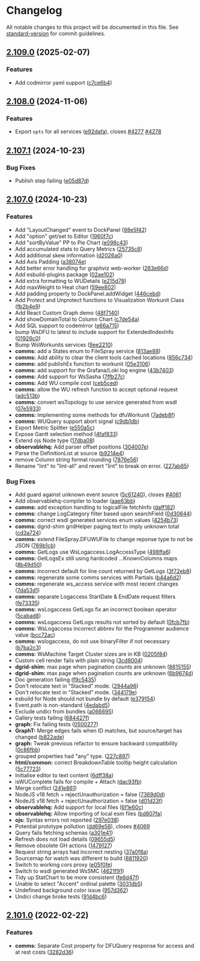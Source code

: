 # Changelog

All notable changes to this project will be documented in this file. See [standard-version](https://github.com/conventional-changelog/standard-version) for commit guidelines.

## [2.109.0](https://github.com/hpcc-systems/Visualization/compare/hpcc-js-v2.108.0...hpcc-js-v2.109.0) (2025-02-07)


### Features

* Add codmirror yaml support ([c7ce6b4](https://github.com/hpcc-systems/Visualization/commit/c7ce6b42499cc233bbd863f83b1e22691f1ca993))

## [2.108.0](https://github.com/hpcc-systems/Visualization/compare/hpcc-js-v2.107.1...hpcc-js-v2.108.0) (2024-11-06)


### Features

* Export `opts` for all services ([e92dafa](https://github.com/hpcc-systems/Visualization/commit/e92dafae943d9941c9ef96010f21752bc797184e)), closes [#4277](https://github.com/hpcc-systems/Visualization/issues/4277) [#4278](https://github.com/hpcc-systems/Visualization/issues/4278)

## [2.107.1](https://github.com/hpcc-systems/Visualization/compare/hpcc-js-v2.107.0...hpcc-js-v2.107.1) (2024-10-23)


### Bug Fixes

* Publish step failing ([e05d87d](https://github.com/hpcc-systems/Visualization/commit/e05d87dd29f4f280307aa4f65229d3091f27570f))

## [2.107.0](https://github.com/hpcc-systems/Visualization/compare/hpcc-js-v2.106.11...hpcc-js-v2.107.0) (2024-10-23)


### Features

* Add "LayoutChanged" event to DockPanel ([98e5f42](https://github.com/hpcc-systems/Visualization/commit/98e5f4298ddc7a7138ffcc1940342842b62b18e4))
* Add "option" get/set to Editor ([1960f7c](https://github.com/hpcc-systems/Visualization/commit/1960f7c2d43921d4ad3f2933f204613b20a53cd2))
* Add "sortByValue" PP to Pie Chart ([e098c43](https://github.com/hpcc-systems/Visualization/commit/e098c43b8a50699a337f6f9e4337b89b57a672a5))
* Add accumulated stats to Query Metrics ([25735c8](https://github.com/hpcc-systems/Visualization/commit/25735c8e9005e4992511e107b8a4b41e8d04d279))
* Add additional skew information ([d2026a0](https://github.com/hpcc-systems/Visualization/commit/d2026a0b2fb777f170bcb2e083a97886c7bc6c82))
* Add Axis Padding ([a38074e](https://github.com/hpcc-systems/Visualization/commit/a38074e55980d9ec129157359025a54c8b42446d))
* Add better error handling for graphviz web-worker ([283e66d](https://github.com/hpcc-systems/Visualization/commit/283e66dd1a81372fbb30e124325d217ae075e6f7))
* Add esbuild-plugins package ([02ae102](https://github.com/hpcc-systems/Visualization/commit/02ae102f9cc6011be58ae0a51a0d01f494fac4de))
* Add extra formatting to WUDetails ([e215d78](https://github.com/hpcc-systems/Visualization/commit/e215d786c94eb20e9a927f51a7e8d8ee60c4b41f))
* Add maxWeight to Heat chart ([59ee802](https://github.com/hpcc-systems/Visualization/commit/59ee80246e45fa5464f6fed4ed7f488ee3fca0cb))
* Add padding property to DockPanel.addWidget ([446cebd](https://github.com/hpcc-systems/Visualization/commit/446cebdfdcd6fc6e31bd2a29c098cfce7e844dbd))
* Add Protect and Unprotect functions to Visualization Workunit Class ([fb2b4e9](https://github.com/hpcc-systems/Visualization/commit/fb2b4e9d885bf67d1d94af33fe2994c30a0d198a))
* Add React Custom Graph demo ([48f7140](https://github.com/hpcc-systems/Visualization/commit/48f7140592f3dcb400a95135d01115b8b475220a))
* Add showDomainTotal to Column Chart ([c7de54a](https://github.com/hpcc-systems/Visualization/commit/c7de54a0276782aa8fc0df99f297ff771b047861))
* Add SQL support to codemirror ([e66a715](https://github.com/hpcc-systems/Visualization/commit/e66a715ff3e378e393d2eef03e78f81b0cbd2472))
* bump WsDFU to latest to include support for ExtendedIndexInfo ([01926c0](https://github.com/hpcc-systems/Visualization/commit/01926c0397975a0216394bd34f4f77d5002e4245))
* Bump WsWorkunits services ([9ee2210](https://github.com/hpcc-systems/Visualization/commit/9ee221012ba7d2caccc4986409527573c8388c34))
* **comms:** add a States enum to FileSpray service ([813ae88](https://github.com/hpcc-systems/Visualization/commit/813ae88a4bc0cc7a1328e5b59917dc5db285e18e))
* **comms:** Add ability to clear the client tools cached locations ([856c734](https://github.com/hpcc-systems/Visualization/commit/856c73412511c501bbf85d96a532352dcb25eab6))
* **comms:** add publishEx function to workunit ([05e3106](https://github.com/hpcc-systems/Visualization/commit/05e310686adc9c0143c9ad956bc90a5683e7f057))
* **comms:** add support for the Grafana/Loki log engine ([43b7403](https://github.com/hpcc-systems/Visualization/commit/43b7403b8a0cfcd59846d5dbc23fc794eaa3b905))
* **comms:** Add support for WsSasha ([7ffb27c](https://github.com/hpcc-systems/Visualization/commit/7ffb27c9b5b7b73ecc9688fae8f72a9f98bed6a9))
* **comms:** Add WU compile cost ([ceb5ced](https://github.com/hpcc-systems/Visualization/commit/ceb5ced22059359511d62a8992f75a672c0ded83))
* **comms:** allow the WU refresh function to accept optional request ([adc513b](https://github.com/hpcc-systems/Visualization/commit/adc513b367221a68ead06892268160991ff842a9))
* **comms:** convert wsTopology to use service generated from wsdl ([07e5933](https://github.com/hpcc-systems/Visualization/commit/07e5933798daa6f0cdd3dec0edc1a6c9328bcacc))
* **comms:** implementing some methods for dfuWorkunit ([7adeb8f](https://github.com/hpcc-systems/Visualization/commit/7adeb8f7389d1fb821c46fa7047d1339d5a78984))
* **comms:** WUQuery support abort signal ([c9db1db](https://github.com/hpcc-systems/Visualization/commit/c9db1db7561dd16df28021bed99d77beed78ee96))
* Export Metric Splitter ([e550a5c](https://github.com/hpcc-systems/Visualization/commit/e550a5ce3071f9e76768322218b9b7a23a09becb))
* Expose Gantt selection method ([4faf833](https://github.com/hpcc-systems/Visualization/commit/4faf83336f693b7d7a651bbbe2c0ea7a63ad72eb))
* Extend ojs Node type ([17dba08](https://github.com/hpcc-systems/Visualization/commit/17dba08334fef814e6feb38fba8fa2a7409e9c58))
* **observablehq:** Add parser offset positions ([304007e](https://github.com/hpcc-systems/Visualization/commit/304007e7e0fd01910a903dfe1cf17e6d5649bb0e))
* Parse the DefinitionList at source ([b9214e4](https://github.com/hpcc-systems/Visualization/commit/b9214e4bfa3ba5158cc0140d4a364c3b498f61c1))
* remove Column string format rounding ([7876e56](https://github.com/hpcc-systems/Visualization/commit/7876e56e900a7595e63da446469185b727dca700))
* Rename "lint" to "lint-all" and revert "lint" to break on error. ([227ab65](https://github.com/hpcc-systems/Visualization/commit/227ab656f9ce64580a0c8a7015e53ac455b16be4))


### Bug Fixes

* Add guard against unknown event source ([5c61240](https://github.com/hpcc-systems/Visualization/commit/5c612400071cefa44c6f5e634976e0ba7ac90ac5)), closes [#4061](https://github.com/hpcc-systems/Visualization/issues/4061)
* Add observablehq-compiler to loader ([aae63bb](https://github.com/hpcc-systems/Visualization/commit/aae63bb5246cf81d3f088a9a408a54cc418fbbf2))
* **comms:** add exception handling to logicalFile fetchInfo ([daff182](https://github.com/hpcc-systems/Visualization/commit/daff182022da686b5ee86ad0ec11dfedbebe3461))
* **comms:** change LogCategory filter based upon searchField ([0d30644](https://github.com/hpcc-systems/Visualization/commit/0d3064402a40e935f9c240f06951966b26de5961))
* **comms:** correct wsdl generated services enum values ([4254b73](https://github.com/hpcc-systems/Visualization/commit/4254b73a974dcbef0d1d14a94eda06bae5d312fc))
* **comms:** dgrid-shim gridHelper paging text to imply unknown total ([cd3a724](https://github.com/hpcc-systems/Visualization/commit/cd3a724055f27bc6181dbfbb7b067dacd8d33d07))
* **comms:** extend FileSpray.DFUWUFile to change reponse type to not be JSON ([769b1cb](https://github.com/hpcc-systems/Visualization/commit/769b1cbae92374a17dc7631229eaaf8604d6bcc4))
* **comms:** GetLogs use WsLogaccess.LogAccessType ([498ffa6](https://github.com/hpcc-systems/Visualization/commit/498ffa66812f50b9abef62d2ef52e40c0e02fa93))
* **comms:** GetLogsEx still using hardcoded ...KnownColumns maps ([8b49d50](https://github.com/hpcc-systems/Visualization/commit/8b49d504540e282a7500dbd258bd597083e9ce20))
* **comms:** incorrect default for line count returned by GetLogs ([3f72eb8](https://github.com/hpcc-systems/Visualization/commit/3f72eb82755e1f13f5a89f1190834199bacb783e))
* **comms:** regenerate some comms services with Partials ([b44a6d2](https://github.com/hpcc-systems/Visualization/commit/b44a6d2df50ae55663ae039e911227dcddc3e0b4))
* **comms:** regenerate ws_access service with most recent changes ([7da53d1](https://github.com/hpcc-systems/Visualization/commit/7da53d172f083dc2d8a7293bb02977a6e53abf9d))
* **comms:** separate Logaccess StartDate & EndDate request filters ([fe73335](https://github.com/hpcc-systems/Visualization/commit/fe73335b2e39fc6ee127a32cd7701d27cff1afbb))
* **comms:** wsLogaccess GetLogs fix an incorrect boolean operator ([5cabad8](https://github.com/hpcc-systems/Visualization/commit/5cabad8eb53f178af6cd5655a0a5c7a73f286275))
* **comms:** wsLogaccess GetLogs results not sorted by default ([0fcb7fb](https://github.com/hpcc-systems/Visualization/commit/0fcb7fbc6e34f87b2cf8d7e2330408e3718d165c))
* **comms:** WsLogaccess incorrect abbrev for the Programmer audience value ([bcc72ac](https://github.com/hpcc-systems/Visualization/commit/bcc72ac15c5fdc2a5fe0683cbb71a0556addb721))
* **comms:** wslogaccess, do not use binaryFilter if not necessary ([b7ba2c3](https://github.com/hpcc-systems/Visualization/commit/b7ba2c31acca226a036402a0a0c599385a463fb8))
* **comms:** WsMachine Target Cluster sizes are in KB ([0205f84](https://github.com/hpcc-systems/Visualization/commit/0205f84d5aa45d8ee0d41aae9226256a49cfbeef))
* Custom cell render fails with plain string ([3cd8004](https://github.com/hpcc-systems/Visualization/commit/3cd80047be277304dfcf52f6274af8878f0f9cba))
* **dgrid-shim:** max page when pagination counts are unknown ([8615155](https://github.com/hpcc-systems/Visualization/commit/8615155d38dec31055d374cc76f011d43e2ef02b))
* **dgrid-shim:** max page when pagination counts are unknown ([6b9674d](https://github.com/hpcc-systems/Visualization/commit/6b9674d3dc1dd78458c3de4438b5f055fca2f79d))
* Doc generation failing ([f9c5435](https://github.com/hpcc-systems/Visualization/commit/f9c5435dd284bcd5f83b8fedbe5484171870f394))
* Don't relocate text in "Stacked" mode. ([2944a96](https://github.com/hpcc-systems/Visualization/commit/2944a964d2ec23306a41a77d51de511503e3649d))
* Don't relocate text in "Stacked" mode. ([344179e](https://github.com/hpcc-systems/Visualization/commit/344179e00362aa45b7f1934bda84dfa65cb1bee6))
* esbuild for Node should not bundle by default ([e379154](https://github.com/hpcc-systems/Visualization/commit/e37915451fb32d7b6b6796ecf19ef4a0292b9419))
* Event.path is non-standard ([4edabd5](https://github.com/hpcc-systems/Visualization/commit/4edabd58cc0d06f079d959e847cf5a04eea45f4e))
* Exclude undici from bundles ([a066695](https://github.com/hpcc-systems/Visualization/commit/a066695ff57981433b57c13397dd8fe7e35ac9f1))
* Gallery tests failing ([684427f](https://github.com/hpcc-systems/Visualization/commit/684427fbc4e6b899cc310d3af63645713ecbb79e))
* **graph:** Fix failing tests ([0500277](https://github.com/hpcc-systems/Visualization/commit/0500277c4732087870a3f4558b6810341a418bb1))
* **GraphT:** Merge edges fails when ID matches, but source/target has changed ([b822ade](https://github.com/hpcc-systems/Visualization/commit/b822adef25e8d8780cab62f73e79972bb90712e2))
* **graph:** Tweak previous refactor to ensure backward compatibility ([0c86fbb](https://github.com/hpcc-systems/Visualization/commit/0c86fbb643e7845161d9cc044df7d8efa9658d80))
* grouped properties had "any" type. ([227c897](https://github.com/hpcc-systems/Visualization/commit/227c897ce512a7f1e6f3287ff6c8bcd54c893613))
* **html/common:** correct BreakdownTable tooltip height calculation ([5c77723](https://github.com/hpcc-systems/Visualization/commit/5c77723639ade13b1d07001d1e7b05cbddb5c805))
* Initialise editor to text content ([6dff38a](https://github.com/hpcc-systems/Visualization/commit/6dff38adf857f6ddcc610364b41f451d3ed65e8e))
* isWUComplete fails for compile + Attach ([dac93fb](https://github.com/hpcc-systems/Visualization/commit/dac93fbe83f77712fadab1ab875823ef816a8c2e))
* Merge conflict ([241e861](https://github.com/hpcc-systems/Visualization/commit/241e86168384df952f5e0e9d8b3c3ec8157f0288))
* NodeJS v18 fetch + rejectUnauthorization = false ([7369d0d](https://github.com/hpcc-systems/Visualization/commit/7369d0d727db2313c4b02a99c1ff994330fc4009))
* NodeJS v18 fetch + rejectUnauthorization = false ([d01d23f](https://github.com/hpcc-systems/Visualization/commit/d01d23f5a5f8ed31b233800144be047d7c5f1495))
* **observablehq:** Add support for local files ([6f1e60c](https://github.com/hpcc-systems/Visualization/commit/6f1e60c1c3cb293cda4710f9c9dc2c84b266a3e2))
* **observablehq:** Allow importing of local esm files ([bd807fa](https://github.com/hpcc-systems/Visualization/commit/bd807fa25bfdecfbd68d6ad448706449907bfd2c))
* **ojs:** Syntax errors not reported ([297e038](https://github.com/hpcc-systems/Visualization/commit/297e038596218fe75cff034682379f383e9600d3))
* Potential prototype pollution ([dd69e58](https://github.com/hpcc-systems/Visualization/commit/dd69e5875de88e5598412202937f1fd1f3ed4710)), closes [#4069](https://github.com/hpcc-systems/Visualization/issues/4069)
* Query fails fetching schemas ([a301e41](https://github.com/hpcc-systems/Visualization/commit/a301e410054ac7d5107971370647881c7b1af713))
* Refresh does not load details ([09655d5](https://github.com/hpcc-systems/Visualization/commit/09655d5959d9114ed49ae8c8881314be521a2783))
* Remove obsolete GH actions ([1479127](https://github.com/hpcc-systems/Visualization/commit/14791275007c1798a53c06c854687b3aa577301b))
* Request string arrays had incorrect nesting ([37a0f8a](https://github.com/hpcc-systems/Visualization/commit/37a0f8a2b847f2fecf1d0406eb39ad1e5071b356))
* Sourcemap for watch was different to build ([8811920](https://github.com/hpcc-systems/Visualization/commit/88119207d09e861d0bd86145134d2736bbb49fd3))
* Switch to working cors proxy ([e05f0fe](https://github.com/hpcc-systems/Visualization/commit/e05f0fe35124f518dbee4c2c0d80d1853b0515c3))
* Switch to wsdl generated WsSMC ([4621f91](https://github.com/hpcc-systems/Visualization/commit/4621f911d0963b918412deb18ad03423d5d980b8))
* Tidy up StatChart to be more consistent ([fe6d47f](https://github.com/hpcc-systems/Visualization/commit/fe6d47f1d045fec4eb12163a2784dccd62f020af))
* Unable to select "Accent" ordinal palette ([3031db5](https://github.com/hpcc-systems/Visualization/commit/3031db53a9d4e81e91693a4a5f902298c45fd3dc))
* Undefined background color issue ([957d362](https://github.com/hpcc-systems/Visualization/commit/957d362862c1f0679fd1930c1b1f863a064f528a))
* Undici change broke tests ([91d4bc6](https://github.com/hpcc-systems/Visualization/commit/91d4bc692f1bb03d25a0087a09a63dad296a895a))

## [2.101.0](https://github.com/hpcc-systems/Visualization/compare/v2.100.0...v2.101.0) (2022-02-22)


### Features

* **comms:** Separate Cost property for DFUQuery response for access and at rest costs ([3282d36](https://github.com/hpcc-systems/Visualization/commit/3282d36a51f65a74d1b4d2dd2e8a7abf17dc37a4))
